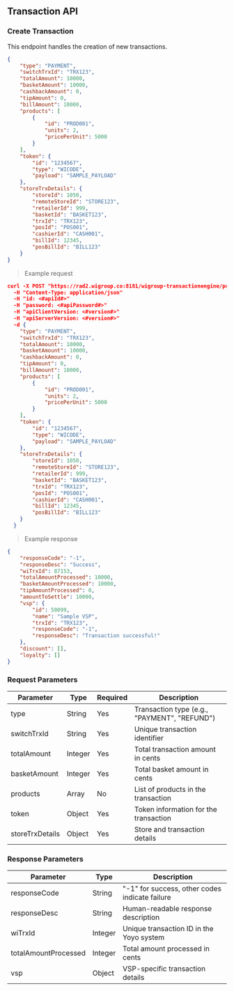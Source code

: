 ## Transaction API

### Create Transaction

This endpoint handles the creation of new transactions.

```json
{
    "type": "PAYMENT",
    "switchTrxId": "TRX123",
    "totalAmount": 10000,
    "basketAmount": 10000,
    "cashbackAmount": 0,
    "tipAmount": 0,
    "billAmount": 10000,
    "products": [
        {
            "id": "PROD001",
            "units": 2,
            "pricePerUnit": 5000
        }
    ],
    "token": {
        "id": "1234567",
        "type": "WICODE",
        "payload": "SAMPLE_PAYLOAD"
    },
    "storeTrxDetails": {
        "storeId": 1050,
        "remoteStoreId": "STORE123",
        "retailerId": 999,
        "basketId": "BASKET123",
        "trxId": "TRX123",
        "posId": "POS001",
        "cashierId": "CASH001",
        "billId": 12345,
        "posBillId": "BILL123"
    }
}
```

> Example request

```json
curl -X POST "https://rad2.wigroup.co:8181/wigroup-transactionengine/pos-providers/transaction"
  -H "Content-Type: application/json"
  -H "id: <#apiId#>"
  -H "password: <#apiPassword#>"
  -H "apiClientVersion: <#version#>"
  -H "apiServerVersion: <#version#>"
  -d {
    "type": "PAYMENT",
    "switchTrxId": "TRX123",
    "totalAmount": 10000,
    "basketAmount": 10000,
    "cashbackAmount": 0,
    "tipAmount": 0,
    "billAmount": 10000,
    "products": [
        {
            "id": "PROD001",
            "units": 2,
            "pricePerUnit": 5000
        }
    ],
    "token": {
        "id": "1234567",
        "type": "WICODE",
        "payload": "SAMPLE_PAYLOAD"
    },
    "storeTrxDetails": {
        "storeId": 1050,
        "remoteStoreId": "STORE123",
        "retailerId": 999,
        "basketId": "BASKET123",
        "trxId": "TRX123",
        "posId": "POS001",
        "cashierId": "CASH001",
        "billId": 12345,
        "posBillId": "BILL123"
    }
  }
```

> Example response

```json
{
    "responseCode": "-1",
    "responseDesc": "Success",
    "wiTrxId": 87153,
    "totalAmountProcessed": 10000,
    "basketAmountProcessed": 10000,
    "tipAmountProcessed": 0,
    "amountToSettle": 10000,
    "vsp": {
        "id": 50099,
        "name": "Sample VSP",
        "trxId": "TRX123",
        "responseCode": "-1",
        "responseDesc": "Transaction successful!"
    },
    "discount": [],
    "loyalty": []
}
```

### Request Parameters

Parameter | Type | Required | Description
--------- | ---- | -------- | -----------
type | String | Yes | Transaction type (e.g., "PAYMENT", "REFUND")
switchTrxId | String | Yes | Unique transaction identifier
totalAmount | Integer | Yes | Total transaction amount in cents
basketAmount | Integer | Yes | Total basket amount in cents
products | Array | No | List of products in the transaction
token | Object | Yes | Token information for the transaction
storeTrxDetails | Object | Yes | Store and transaction details

### Response Parameters

Parameter | Type | Description
--------- | ---- | -----------
responseCode | String | "-1" for success, other codes indicate failure
responseDesc | String | Human-readable response description
wiTrxId | Integer | Unique transaction ID in the Yoyo system
totalAmountProcessed | Integer | Total amount processed in cents
vsp | Object | VSP-specific transaction details
